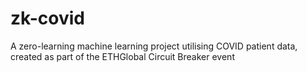# zk-covid
A zero-learning machine learning project utilising COVID patient data, created as part of the ETHGlobal Circuit Breaker event
